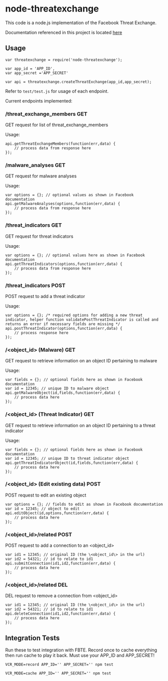 # node-threatexchange

This code is a node.js implementation of the Facebook Threat Exchange.

Documentation referenced in this project is located [here](https://github.com/facebook/ThreatExchange/blob/main/doc/threat_exchange.md)

## Usage

```
var threatexchange = require('node-threatexchange');

var app_id = 'APP_ID',
var app_secret ='APP_SECRET' 

var api = threatexchange.createThreatExchange(app_id,app_secret);
```

Refer to `test/test.js` for usage of each endpoint. 

Current endpoints implemented:

### /threat_exchange_members GET
GET request for list of threat_exchange_members

Usage:
```
api.getThreatExchangeMembers(function(err,data) {
    // process data from response here
});
```

### /malware_analyses GET
GET request for malware analyses

Usage:
```
var options = {}; // optional values as shown in Facebook documentation
api.getMalwareAnalyses(options,function(err,data) {
    // process data from response here
});
```

### /threat_indicators GET
GET request for threat indicators

Usage:
```
var options = {}; // optional values here as shown in Facebook documentation
api.getThreatIndicators(options,function(err,data) {
    // process data from response here
});
```

### /threat_indicators POST
POST request to add a threat indicator

Usage:
```
var options = {}; /* required options for adding a new threat indicator, helper function validatePostThreatIndicator is called and returns an error if necessary fields are missing */
api.postThreatIndicator(options,function(err,data) {
    // process response here
});
```

### /\<object_id\> (Malware) GET
GET request to retrieve information on an object ID pertaining to malware

Usage:
```
var fields = {}; // optional fields here as shown in Facebook documentation
var id = 12345; // unique ID to malware object
api.getMalwareObject(id,fields,function(err,data) {
    // process data here
});
```

### /\<object_id\> (Threat Indicator) GET
GET request to retrieve information on an object ID pertaining to a threat indicator

Usage:
```
var fields = {}; // optional fields here as shown in Facebook documentation
var id = 12345; // unique ID to threat indicator object
api.getThreatIndicatorObject(id,fields,function(err,data) {
    // process data here
});
```

### /\<object_id\> (Edit existing data) POST
POST request to edit an existing object

```
var options = {}; // fields to edit as shown in Facebook documentation
var id = 12345; // object to edit
api.editObject(id,options,function(err,data) {
    // process data here
});
```

### /\<object_id\>/related POST
POST request to add a connection to an \<object_id\>

```
var id1 = 12345; // original ID (the \<object_id\> in the url)
var id2 = 54321; // id to relate to id1
api.submitConnection(id1,id2,function(err,data) {
    // process data here 
});
```

### /\<object_id\>/related DEL
DEL request to remove a connection from \<object_id\>

```
var id1 = 12345; // original ID (the \<object_id\> in the url)
var id2 = 54321; // id to relate to id1
api.deleteConnection(id1,id2,function(err,data) {
    // process data here 
});
```

## Integration Tests

Run these to test integration with FBTE. Record once to cache everything
then run cache to play it back. Must use your APP_ID and APP_SECRET!


`VCR_MODE=record APP_ID='' APP_SECRET='' npm test`

`VCR_MODE=cache APP_ID='' APP_SECRET='' npm test`
